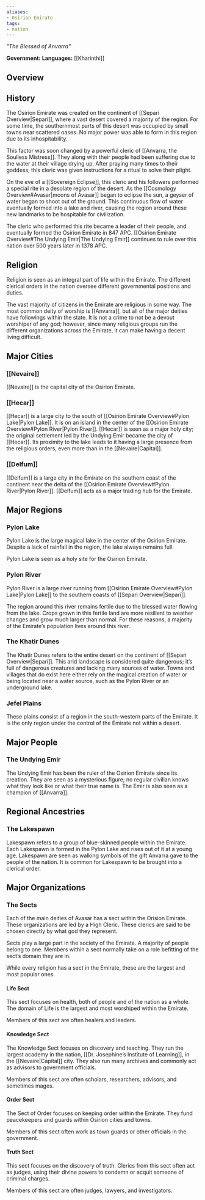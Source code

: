 ```yaml
---
aliases:
- Osirion Emirate
tags:
- nation
---
```

*"The Blessed of Anvarra"*

**Government:** 
**Languages:** [[Kharinthi]]
## Overview

## History
The Osirion Emirate was created on the continent of [[Separi Overview|Separi]], where a vast desert covered a majority of the region. For some time, the southernmost parts of this desert was occupied by small towns near scattered oases. No major power was able to form in this region due to its inhospitability.

This factor was soon changed by a powerful cleric of [[Anvarra, the Soulless Mistress]]. They along with their people had been suffering due to the water at their village drying up. After praying many times to their goddess, this cleric was given instructions for a ritual to solve their plight.

On the eve of a [[Sovereign Eclipse]], this cleric and his followers performed a special rite in a desolate region of the desert. As the [[Cosmology Overview#Avasar|moons of Avasar]] began to eclipse the sun, a geyser of water began to shoot out of the ground. This continuous flow of water eventually formed into a lake and river, causing the region around these new landmarks to be hospitable for civilization.

The cleric who performed this rite became a leader of their people, and eventually formed the Osirion Emirate in 847 APC. [[Osirion Emirate Overview#The Undying Emir|The Undying Emir]] continues to rule over this nation over 500 years later in 1378 APC.
## Religion
Religion is seen as an integral part of life within the Emirate. The different clerical orders in the nation oversee different governmental positions and duties.

The vast majority of citizens in the Emirate are religious in some way. The most common deity of worship is [[Anvarra]], but all of the major deities have followings within the state. It is not a crime to not be a devout worshiper of any god; however, since many religious groups run the different organizations across the Emirate, it can make having a decent living difficult.
## Major Cities
### [[Nevaire]]
[[Nevaire]] is the capital city of the Osirion Emirate.
### [[Hecar]]
[[Hecar]] is a large city to the south of [[Osirion Emirate Overview#Pylon Lake|Pylon Lake]]. It is on an island in the center of the [[Osirion Emirate Overview#Pylon River|Pylon River]]. [[Hecar]] is seen as a major holy city; the original settlement led by the Undying Emir became the city of [[Hecar]]. Its proximity to the lake leads to it having a large presence from the religious orders, even more than in the [[Nevaire|Capital]].
### [[Delfum]]
[[Delfum]] is a large city in the Emirate on the southern coast of the continent near the delta of the [[Osirion Emirate Overview#Pylon River|Pylon River]]. [[Delfum]] acts as a major trading hub for the Emirate.
## Major Regions
### Pylon Lake
Pylon Lake is the large magical lake in the center of the Osirion Emirate. Despite a lack of rainfall in the region, the lake always remains full.

Pylon Lake is seen as a holy site for the Osirion Emirate.
### Pylon River
Pylon River is a large river running from [[Osirion Emirate Overview#Pylon Lake|Pylon Lake]] to the southern coasts of [[Separi Overview|Separi]].

The region around this river remains fertile due to the blessed water flowing from the lake. Crops grown in this fertile land are more resilient to weather changes and grow much larger than normal. For these reasons, a majority of the Emirate’s population lives around this river.
### The Khatir Dunes
The Khatir Dunes refers to the entire desert on the continent of [[Separi Overview|Separi]]. This arid landscape is considered quite dangerous; it’s full of dangerous creatures and lacking many sources of water. Towns and villages that do exist here either rely on the magical creation of water or being located near a water source, such as the Pylon River or an underground lake.
### Jefel Plains
These plains consist of a region in the south-western parts of the Emirate. It is the only region under the control of the Emirate not within a desert.
## Major People
### The Undying Emir
The Undying Emir has been the ruler of the Osirion Emirate since its creation. They are seen as a mysterious figure; no regular civilian knows what they look like or what their true name is. The Emir is also seen as a champion of [[Anvarra]].
## Regional Ancestries
### The Lakespawn
Lakespawn refers to a group of blue-skinned people within the Emirate. Each Lakespawn is formed in the Pylon Lake and rises out of it at a young age. Lakespawn are seen as walking symbols of the gift Anvarra gave to the people of the nation. It is common for Lakespawn to be brought into a clerical order.
## Major Organizations
### The Sects
Each of the main deities of Avasar has a sect within the Orision Emirate. These organizations are led by a High Cleric. These clerics are said to be chosen directly by what god they represent.

Sects play a large part in the society of the Emirate. A majority of people belong to one. Members within a sect normally take on a role befitting of the sect’s domain they are in.

While every religion has a sect in the Emirate, these are the largest and most popular ones.
#### Life Sect
This sect focuses on health, both of people and of the nation as a whole. The domain of Life is the largest and most worshiped within the Emirate. 

Members of this sect are often healers and leaders.
#### Knowledge Sect
The Knowledge Sect focuses on discovery and teaching. They run the largest academy in the nation, [[Dr. Josephine’s Institute of Learning]], in the [[Nevaire|Capital]] city. They also run many archives and commonly act as advisors to government officials.

Members of this sect are often scholars, researchers, advisors, and sometimes mages.
#### Order Sect
The Sect of Order focuses on keeping order within the Emirate. They fund peacekeepers and guards within Osirion cities and towns.

Members of this sect often work as town guards or other officials in the government.
#### Truth Sect
This sect focuses on the discovery of truth. Clerics from this sect often act as judges, using their divine powers to condemn or acquit someone of criminal charges.

Members of this sect are often judges, lawyers, and investigators.